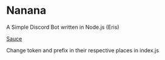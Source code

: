 # Nanana
A Simple Discord Bot written in Node.js (Eris)

[Sauce](https://nanana.fandom.com/wiki/Nanana_Ry%C5%ABgaj%C5%8D)

Change token and prefix in their respective places in index.js
